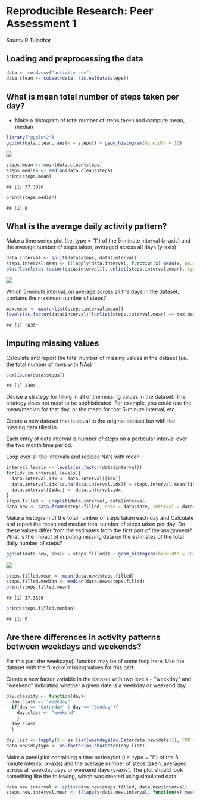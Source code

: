 # Reproducible Research: Peer Assessment 1
Saurav R Tuladhar  


## Loading and preprocessing the data


```r
data <- read.csv("activity.csv")  
data.clean <- subset(data, !is.na(data$steps))
```

## What is mean total number of steps taken per day?
* Make a histogram of total number of steps taken and compute mean, median

```r
library("ggplot2")
ggplot(data.clean, aes(x = steps)) + geom_histogram(binwidth = 10)
```

![](PA1_template_files/figure-html/unnamed-chunk-2-1.png) 

```r
steps.mean <- mean(data.clean$steps)
steps.median <- median(data.clean$steps)
print(steps.mean)
```

```
## [1] 37.3826
```

```r
print(steps.median)
```

```
## [1] 0
```


## What is the average daily activity pattern?
Make a time series plot (i.e. type = "l") of the 5-minute interval (x-axis) and the average number of steps taken, averaged across all days (y-axis)


```r
data.interval <- split(data$steps, data$interval)
steps.interval.mean <- ((lapply(data.interval, function(x) mean(x, na.rm = TRUE))))
plot(levels(as.factor(data$interval)), unlist(steps.interval.mean), type = 'l', xlab = "interval", ylab = "avg. steps")
```

![](PA1_template_files/figure-html/unnamed-chunk-3-1.png) 

Which 5-minute interval, on average across all the days in the dataset, contains the maximum number of steps?

```r
max.mean <- max(unlist(steps.interval.mean))
levels(as.factor(data$interval))[unlist(steps.interval.mean) == max.mean]
```

```
## [1] "835"
```

## Imputing missing values
Calculate and report the total number of missing values in the dataset (i.e. the total number of rows with NAs)

```r
sum(is.na(data$steps))
```

```
## [1] 2304
```

Devise a strategy for filling in all of the missing values in the dataset. The strategy does not need to be sophisticated. For example, you could use the mean/median for that day, or the mean for that 5-minute interval, etc.

Create a new dataset that is equal to the original dataset but with the missing data filled in. 

Each entry of data.interval is number of steps on a particular interval over the two month time period.

Loop over all the intervals and replace NA's with mean

```r
interval.levels <- levels(as.factor(data$interval))
for(idx in interval.levels){
  data.interval.idx <- data.interval[[idx]]
  data.interval.idx[is.na(data.interval.idx)] = steps.interval.mean[[idx]]
  data.interval[[idx]] <- data.interval.idx
}
steps.filled <- unsplit(data.interval, data$interval)
data.new <- data.frame(steps.filled, date = data$date, interval = data$interval)
```



Make a histogram of the total number of steps taken each day and Calculate and report the mean and median total number of steps taken per day. Do these values differ from the estimates from the first part of the assignment? What is the impact of imputing missing data on the estimates of the total daily number of steps?


```r
ggplot(data.new, aes(x = steps.filled)) + geom_histogram(binwidth = 10)
```

![](PA1_template_files/figure-html/unnamed-chunk-7-1.png) 

```r
steps.filled.mean <- mean(data.new$steps.filled)
steps.filled.median <- median(data.new$steps.filled)
print(steps.filled.mean)
```

```
## [1] 37.3826
```

```r
print(steps.filled.median)
```

```
## [1] 0
```


## Are there differences in activity patterns between weekdays and weekends?

For this part the weekdays() function may be of some help here. Use the dataset with the filled-in missing values for this part.

Create a new factor variable in the dataset with two levels – “weekday” and “weekend” indicating whether a given date is a weekday or weekend day.


```r
day.classify <- function(day){
  day.class <- "weekday"
  if(day == "Saturday" | day == "Sunday"){
    day.class <- "weekend"
    }
  day.class
  }

day.list <- lapply(X = as.list(weekdays(as.Date(data.new$date))), FUN = day.classify)
data.new$daytype <- as.factor(as.character(day.list))
```
Make a panel plot containing a time series plot (i.e. type = "l") of the 5-minute interval (x-axis) and the average number of steps taken, averaged across all weekday days or weekend days (y-axis). The plot should look something like the following, which was created using simulated data:


```r
data.new.interval <- split(data.new$steps.filled, data.new$interval)
steps.new.interval.mean <- ((lapply(data.new.interval, function(x) mean(x, na.rm = TRUE))))
```

